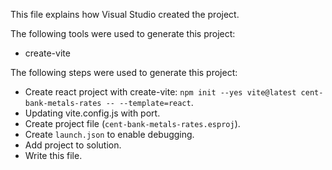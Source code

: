 This file explains how Visual Studio created the project.

The following tools were used to generate this project:
- create-vite

The following steps were used to generate this project:
- Create react project with create-vite: `npm init --yes vite@latest cent-bank-metals-rates -- --template=react`.
- Updating vite.config.js with port.
- Create project file (`cent-bank-metals-rates.esproj`).
- Create `launch.json` to enable debugging.
- Add project to solution.
- Write this file.
